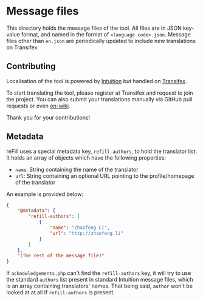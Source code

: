 # Message files
This directory holds the message files of the tool. All files are in JSON key-value format, and named in the format of `<language code>.json`. Message files other than `en.json` are periodically updated to include new translations on Transifex.

## Contributing
Localisation of the tool is powered by [Intuition](https://github.com/Krinkle/intuition) but handled on [Transifex](https://www.transifex.com/projects/p/refill/).

To start translating the tool, please register at Transifex and request to join the project. You can also submit your translations manually via GitHub pull requests or even [on-wiki](https://en.wikipedia.org/wiki/User_talk:Zhaofeng_Li/reFill).

Thank you for your contributions!

## Metadata
reFill uses a special metadata key, `refill-authors`, to hold the translator list. It holds an array of objects which have the following properties:
- `name`: String containing the name of the translator
- `url`: String containing an optional URL pointing to the profile/homepage of the translator

An example is provided below:
```json
{
	"@metadata": {
		"refill-authors": [
			{
				"name": "Zhaofeng Li",
				"url": "http://zhaofeng.li"
			}
		]
	},
	"(The rest of the message file)"
}
```

If `acknowledgements.php` can't find the `refill-authors` key, it will try to use the standard `authors` list present in standard Intuition message files, which is an array containing translators' names. That being said, `author` won't be looked at at all if `refill-authors` is present.

